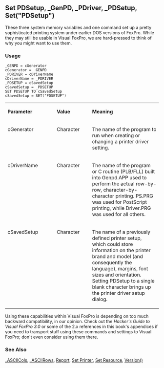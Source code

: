 ## Set PDSetup, _GenPD, _PDriver, _PDSetup, Set("PDSetup")

These three system memory variables and one command set up a pretty sophisticated printing system under earlier DOS versions of FoxPro. While they may still be usable in Visual FoxPro, we are hard-pressed to think of why you might want to use them.

### Usage

```foxpro
_GENPD = cGenerator
cGenerator = _GENPD
_PDRIVER = cDriverName
cDriverName = _PDRIVER
_PDSETUP = cSavedSetup
cSavedSetup = _PDSETUP
SET PDSETUP TO cSavedSetup
cSavedSetup = SET("PDSETUP")
```
<table>
<tr>
  <td width="32%" valign="top">
  <p><b>Parameter</b></p>
  </td>
  <td width="23%" valign="top">
  <p><b>Value</b></p>
  </td>
  <td width="45%" valign="top">
  <p><b>Meaning</b></p>
  </td>
 </tr>
<tr>
  <td width="32%" valign="top">
  <p>cGenerator</p>
  </td>
  <td width="23%" valign="top">
  <p>Character</p>
  </td>
  <td width="45%" valign="top">
  <p>The name of the program to run when creating or changing a printer driver setting.</p>
  </td>
 </tr>
<tr>
  <td width="32%" valign="top">
  <p>cDriverName</p>
  </td>
  <td width="23%" valign="top">
  <p>Character</p>
  </td>
  <td width="45%" valign="top">
  <p>The name of the program or C routine (PLB/FLL) built into Genpd.APP used to perform the actual row-by-row, character-by-character printing. PS.PRG was used for PostScript printing, while Driver.PRG was used for all others.</p>
  </td>
 </tr>
<tr>
  <td width="32%" valign="top">
  <p>cSavedSetup</p>
  </td>
  <td width="23%" valign="top">
  <p>Character</p>
  </td>
  <td width="45%" valign="top">
  <p>The name of a previously defined printer setup, which could store information on the printer brand and model (and consequently the language), margins, font sizes and orientation. Setting PDSetup to a single blank character brings up the printer driver setup dialog.</p>
  </td>
 </tr>
</table>

Using these capabilities within Visual FoxPro is depending on too much backward compatibility, in our opinion. Check out the *Hacker's Guide to Visual FoxPro 3.0* or some of the 2.x references in this book's appendices if you need to transport stuff using these commands and settings to Visual FoxPro; don't even consider using them there.

### See Also

[_ASCIICols](s4g417.md), [_ASCIIRows](s4g417.md), [Report](s4g238.md), [Set Printer](s4g146.md), [Set Resource](s4g276.md), [Version()](s4g119.md)